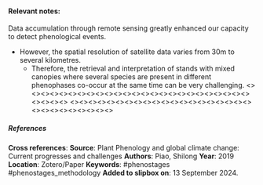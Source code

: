 #### **Relevant notes**:
Data accumulation through remote sensing greatly enhanced our capacity to detect phenological events. 
- However, the spatial resolution of satellite data varies from 30m to several kilometres.
	- Therefore, the retrieval and interpretation of stands with mixed canopies where several species are present in different phenophases co-occur at the same time can be very challenging.
<><><><><><><><><><><><><><><><><><><><><><><><><><><><><>
<><><><><><><><><><><><><><><><><><><><><><><><><><><><><>
##### References
**Cross references**: 
**Source**: Plant Phenology and global climate change: Current progresses and challenges
**Authors**: Piao, Shilong
**Year**: 2019
**Location**: Zotero/Paper
**Keywords**: #phenostages #phenostages_methodology 
**Added to slipbox on**: 13 September 2024. 
